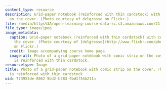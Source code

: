```yaml
---
content_type: resource
description: Grid-paper notebook (reinforced with thin cardstock) with comic strip
  on the cover. (Photo courtesy of delgrosso on Flickr.)
file: /media/https%3A/open-learning-course-data-rc.s3.amazonaws.com/21l-430-popular-culture-and-narrative-literature-comics-and-culture-fall-2010/773953de80625bd2b2839bd1f54b211a_21l-430f10.jpg
file_type: image/jpeg
image_metadata:
  caption: Grid-paper notebook (reinforced with thin cardstock) with comic strip on
    the cover. (Photo courtesy of [delgrosso](http://www.flickr.com/photos/delgrossodotcom/3528094533/)
    on Flickr.)
  credit: Image accompanying course home page.
  image-alt: Photo of a grid-paper notebook with comic strip on the cover. The notebook
    is reinforced with thin cardstock.
resourcetype: Image
title: Photo of a grid-paper notebook with comic strip on the cover. The notebook
  is reinforced with thin cardstock
uid: 773953de-8062-5bd2-b283-9bd1f54b211a
---
```

